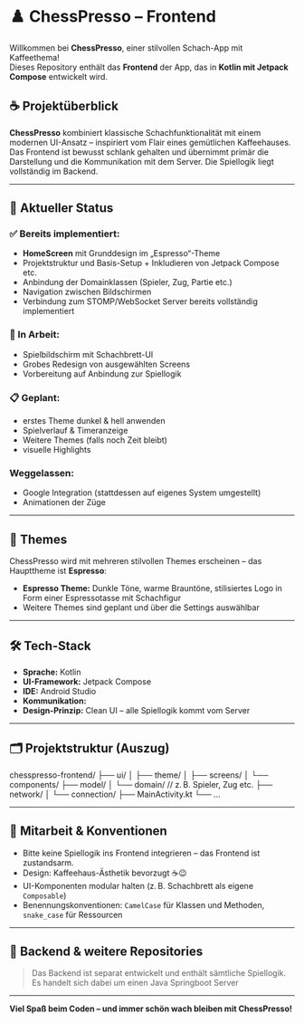 # ♟️ ChessPresso – Frontend

Willkommen bei **ChessPresso**, einer stilvollen Schach-App mit Kaffeethema!  
Dieses Repository enthält das **Frontend** der App, das in **Kotlin mit Jetpack Compose** entwickelt wird.

## ☕ Projektüberblick

**ChessPresso** kombiniert klassische Schachfunktionalität mit einem modernen UI-Ansatz – inspiriert vom Flair eines gemütlichen Kaffeehauses.  
Das Frontend ist bewusst schlank gehalten und übernimmt primär die Darstellung und die Kommunikation mit dem Server. Die Spiellogik liegt vollständig im Backend.

---

## 📱 Aktueller Status

### ✅ Bereits implementiert:
- **HomeScreen** mit Grunddesign im „Espresso“-Theme
- Projektstruktur und Basis-Setup + Inkludieren von Jetpack Compose etc.
- Anbindung der Domainklassen (Spieler, Zug, Partie etc.)
- Navigation zwischen Bildschirmen
- Verbindung zum STOMP/WebSocket Server bereits vollständig implementiert

### 🔧 In Arbeit:
- Spielbildschirm mit Schachbrett-UI
- Grobes Redesign von ausgewählten Screens
- Vorbereitung auf Anbindung zur Spiellogik

### 📋 Geplant:
- erstes Theme dunkel & hell anwenden
- Spielverlauf & Timeranzeige
- Weitere Themes (falls noch Zeit bleibt)
- visuelle Highlights

### Weggelassen:
- Google Integration (stattdessen auf eigenes System umgestellt)
- Animationen der Züge
---

## 🌈 Themes

ChessPresso wird mit mehreren stilvollen Themes erscheinen – das Haupttheme ist **Espresso**:
- **Espresso Theme:** Dunkle Töne, warme Brauntöne, stilisiertes Logo in Form einer Espressotasse mit Schachfigur
- Weitere Themes sind geplant und über die Settings auswählbar

---

## 🛠️ Tech-Stack

- **Sprache:** Kotlin
- **UI-Framework:** Jetpack Compose
- **IDE:** Android Studio
- **Kommunikation:** 
- **Design-Prinzip:** Clean UI – alle Spiellogik kommt vom Server

---

## 🗂️ Projektstruktur (Auszug)

chesspresso-frontend/
├── ui/
│ ├── theme/
│ ├── screens/
│ └── components/
├── model/
│ └── domain/ // z. B. Spieler, Zug etc.
├── network/
│ └── connection/
├── MainActivity.kt
└── ...

---

## 🤝 Mitarbeit & Konventionen

- Bitte keine Spiellogik ins Frontend integrieren – das Frontend ist zustandsarm.
- Design: Kaffeehaus-Ästhetik bevorzugt ☕😉
- UI-Komponenten modular halten (z. B. Schachbrett als eigene `Composable`)
- Benennungskonventionen: `CamelCase` für Klassen und Methoden, `snake_case` für Ressourcen

---

## 🔗 Backend & weitere Repositories

> Das Backend ist separat entwickelt und enthält sämtliche Spiellogik.
> Es handelt sich dabei um einen Java Springboot Server

---

**Viel Spaß beim Coden – und immer schön wach bleiben mit ChessPresso!**
